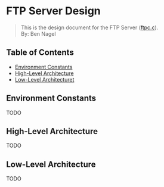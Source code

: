 # FTP Server Design
> This is the design document for the FTP Server ([ftpc.c](https://github.com/CSE-5462-Spring-2021/assignment-2-conner-n-ben/blob/main/ftps.c)).  
> By: Ben Nagel

## Table of Contents
- [Environment Constants](#environment-constants)
- [High-Level Architecture](#high-level-architecture)
- [Low-Level Architecturet](#low-level-architecture)

## Environment Constants
TODO

## High-Level Architecture
TODO

## Low-Level Architecture
TODO
